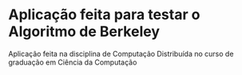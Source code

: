 # Aplicação feita para testar o Algoritmo de Berkeley

Aplicação feita na disciplina de Computação Distribuída no curso de graduação em Ciência da Computação
